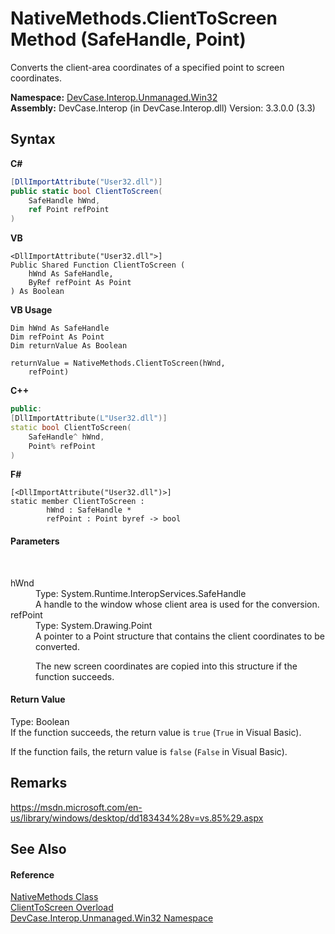 # NativeMethods.ClientToScreen Method (SafeHandle, Point)
 

Converts the client-area coordinates of a specified point to screen coordinates.

**Namespace:**&nbsp;<a href="N_DevCase_Interop_Unmanaged_Win32">DevCase.Interop.Unmanaged.Win32</a><br />**Assembly:**&nbsp;DevCase.Interop (in DevCase.Interop.dll) Version: 3.3.0.0 (3.3)

## Syntax

**C#**<br />
``` C#
[DllImportAttribute("User32.dll")]
public static bool ClientToScreen(
	SafeHandle hWnd,
	ref Point refPoint
)
```

**VB**<br />
``` VB
<DllImportAttribute("User32.dll">]
Public Shared Function ClientToScreen ( 
	hWnd As SafeHandle,
	ByRef refPoint As Point
) As Boolean
```

**VB Usage**<br />
``` VB Usage
Dim hWnd As SafeHandle
Dim refPoint As Point
Dim returnValue As Boolean

returnValue = NativeMethods.ClientToScreen(hWnd, 
	refPoint)
```

**C++**<br />
``` C++
public:
[DllImportAttribute(L"User32.dll")]
static bool ClientToScreen(
	SafeHandle^ hWnd, 
	Point% refPoint
)
```

**F#**<br />
``` F#
[<DllImportAttribute("User32.dll")>]
static member ClientToScreen : 
        hWnd : SafeHandle * 
        refPoint : Point byref -> bool 

```


#### Parameters
&nbsp;<dl><dt>hWnd</dt><dd>Type: System.Runtime.InteropServices.SafeHandle<br />A handle to the window whose client area is used for the conversion.</dd><dt>refPoint</dt><dd>Type: System.Drawing.Point<br />A pointer to a Point structure that contains the client coordinates to be converted. 

 The new screen coordinates are copied into this structure if the function succeeds.</dd></dl>

#### Return Value
Type: Boolean<br />If the function succeeds, the return value is `true` (`True` in Visual Basic). 

 If the function fails, the return value is `false` (`False` in Visual Basic).

## Remarks
<a href="https://msdn.microsoft.com/en-us/library/windows/desktop/dd183434%28v=vs.85%29.aspx" target="_blank">https://msdn.microsoft.com/en-us/library/windows/desktop/dd183434%28v=vs.85%29.aspx</a>

## See Also


#### Reference
<a href="T_DevCase_Interop_Unmanaged_Win32_NativeMethods">NativeMethods Class</a><br /><a href="Overload_DevCase_Interop_Unmanaged_Win32_NativeMethods_ClientToScreen">ClientToScreen Overload</a><br /><a href="N_DevCase_Interop_Unmanaged_Win32">DevCase.Interop.Unmanaged.Win32 Namespace</a><br />